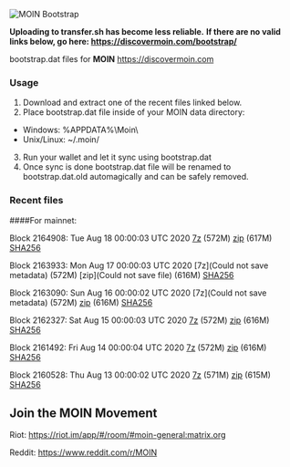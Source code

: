 ![MOIN Bootstrap](https://i.imgur.com/KjM1jMp.jpg)

**Uploading to transfer.sh has become less reliable.**
**If there are no valid links below, go here: https://discovermoin.com/bootstrap/**

bootstrap.dat files for **MOIN** https://discovermoin.com

### Usage

1. Download and extract one of the recent files linked below.
2. Place bootstrap.dat file inside of your MOIN data directory:
 - Windows: %APPDATA%\Moin\
 - Unix/Linux: ~/.moin/
3. Run your wallet and let it sync using bootstrap.dat
4. Once sync is done bootstrap.dat file will be renamed to bootstrap.dat.old automagically and can be safely removed.


### Recent files

####For mainnet:

Block 2164908: Tue Aug 18 00:00:03 UTC 2020 [7z]() (572M) [zip](https://transfer.sh/7AwII/bootstrap.dat.20200818.zip) (617M) [SHA256](https://transfer.sh/bT91I/sha256.txt)

Block 2163933: Mon Aug 17 00:00:03 UTC 2020 [7z](Could not save metadata) (572M) [zip](Could not save file) (616M) [SHA256](https://transfer.sh/8uTfa/sha256.txt)

Block 2163090: Sun Aug 16 00:00:02 UTC 2020 [7z](Could not save metadata) (572M) [zip]() (616M) [SHA256]()

Block 2162327: Sat Aug 15 00:00:03 UTC 2020 [7z]() (572M) [zip]() (616M) [SHA256]()

Block 2161492: Fri Aug 14 00:00:04 UTC 2020 [7z]() (572M) [zip]() (616M) [SHA256]()

Block 2160528: Thu Aug 13 00:00:02 UTC 2020 [7z]() (571M) [zip](https://transfer.sh/HfTKe/bootstrap.dat.20200813.zip) (615M) [SHA256](https://transfer.sh/MXIqF/sha256.txt)

## Join the MOIN Movement

Riot: https://riot.im/app/#/room/#moin-general:matrix.org

Reddit: https://www.reddit.com/r/MOIN
